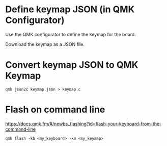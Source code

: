 # Define keymap JSON (in QMK Configurator)

Use the QMK configurator to define the keymap for the board. 

Download the keymap as a JSON file.

# Convert keymap JSON to QMK Keymap

```
qmk json2c keymap.json > keymap.c
```

# Flash on command line

https://docs.qmk.fm/#/newbs_flashing?id=flash-your-keyboard-from-the-command-line

```
qmk flash -kb <my_keyboard> -km <my_keymap>
```
